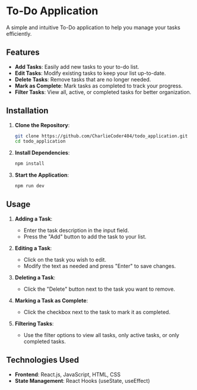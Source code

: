 # To-Do Application

A simple and intuitive To-Do application to help you manage your tasks efficiently.

## Features

- **Add Tasks**: Easily add new tasks to your to-do list.
- **Edit Tasks**: Modify existing tasks to keep your list up-to-date.
- **Delete Tasks**: Remove tasks that are no longer needed.
- **Mark as Complete**: Mark tasks as completed to track your progress.
- **Filter Tasks**: View all, active, or completed tasks for better organization.

## Installation

1. **Clone the Repository**:

   ```bash
   git clone https://github.com/CharlieCoder404/todo_application.git
   cd todo_application
   ```

2. **Install Dependencies**:

   ```bash
   npm install
   ```

3. **Start the Application**:

   ```bash
   npm run dev
   ```

## Usage

1. **Adding a Task**:
   - Enter the task description in the input field.
   - Press the "Add" button to add the task to your list.

2. **Editing a Task**:
   - Click on the task you wish to edit.
   - Modify the text as needed and press "Enter" to save changes.

3. **Deleting a Task**:
   - Click the "Delete" button next to the task you want to remove.

4. **Marking a Task as Complete**:
   - Click the checkbox next to the task to mark it as completed.

5. **Filtering Tasks**:
   - Use the filter options to view all tasks, only active tasks, or only completed tasks.

## Technologies Used

- **Frontend**: React.js, JavaScript, HTML, CSS
- **State Management**: React Hooks (useState, useEffect)

